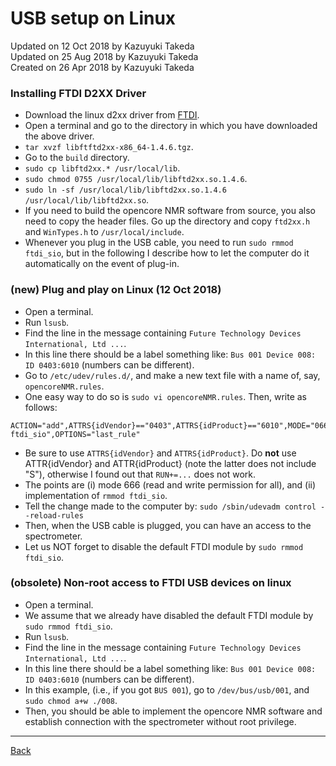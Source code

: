 # USB setup on Linux
Updated on 12 Oct 2018 by Kazuyuki Takeda  
Updated on 25 Aug 2018 by Kazuyuki Takeda  
Created on 26 Apr 2018 by Kazuyuki Takeda

### Installing FTDI D2XX Driver
 - Download the linux d2xx driver from [FTDI](http://www.ftdichip.com/Drivers/D2XX.htm).
 - Open a terminal and go to the directory in which you have downloaded the above driver.
 - `tar xvzf libftftd2xx-x86_64-1.4.6.tgz`.
 - Go to the `build` directory.
 - `sudo cp libftd2xx.* /usr/local/lib`.
 - `sudo chmod 0755 /usr/local/lib/libftd2xx.so.1.4.6`.
 - `sudo ln -sf /usr/local/lib/libftd2xx.so.1.4.6 /usr/local/lib/libftd2xx.so`.
 - If you need to build the opencore NMR software from source, you also need to copy the header files. Go up the directory and copy `ftd2xx.h` and `WinTypes.h` to `/usr/local/include`.
 - Whenever you plug in the USB cable, you need to run `sudo rmmod ftdi_sio`, but in the following I describe how to let the computer do it automatically on the event of plug-in.

### (new) Plug and play on Linux (12 Oct 2018)
 - Open a terminal.
 - Run `lsusb`.
 - Find the line in the message containing `Future Technology Devices International, Ltd ...`.
 - In this line there should be a label something like: `Bus 001 Device 008: ID 0403:6010` (numbers can be different).
 - Go to `/etc/udev/rules.d/`, and make a new text file with a name of, say, `opencoreNMR.rules`.
 - One easy way to do so is `sudo vi opencoreNMR.rules`. Then, write as follows:
 ```
 ACTION="add",ATTRS{idVendor}=="0403",ATTRS{idProduct}=="6010",MODE="0666",RUN+="/sbin/rmmod ftdi_sio",OPTIONS="last_rule"
 ```
 - Be sure to use `ATTRS{idVendor}` and `ATTRS{idProduct}`. Do **not** use ATTR{idVendor} and ATTR{idProduct} (note the latter does not include "S"), otherwise I found out that `RUN+=...` does not work.
 - The points are (i) mode 666 (read and write permission for all), and (ii) implementation of `rmmod ftdi_sio`.
 - Tell the change made to the computer by: `sudo /sbin/udevadm control --reload-rules`
 - Then, when the USB cable is plugged, you can have an access to the spectrometer.
 - Let us NOT forget to disable the default FTDI module by `sudo rmmod ftdi_sio`.

### (obsolete) Non-root access to FTDI USB devices on linux
 - Open a terminal.
 - We assume that we already have disabled the default FTDI module by `sudo rmmod ftdi_sio`.
 - Run `lsusb`.
 - Find the line in the message containing `Future Technology Devices International, Ltd ...`.
 - In this line there should be a label something like: `Bus 001 Device 008: ID 0403:6010` (numbers can be different).
 - In this example, (i.e., if you got `BUS 001`), go to `/dev/bus/usb/001`, and `sudo chmod a+w ./008`.
 - Then, you should be able to implement the opencore NMR software and establish connection with the spectrometer without root privilege.

- - -

[Back](../index.md)
